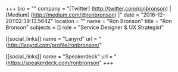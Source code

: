 +++
bio = ""
company = "[Twitter] (http://twitter.com/ronbronson) | [Medium] (http://medium.com/@ronbronson) |"
date = "2016-12-20T02:39:13.564Z"
location = ""
name = "Ron Bronson"
title = "Ron Bronson"
subjects = []
role = "Service Designer & UX Strategist"

[[social_links]]
  name = "Lanyrd"
  url = "(http://lanyrd.com/profile/ronbronson/"

[[social_links]]
  name = "Speakerdeck"
  url = "(https://speakerdeck.com/ronbronson"
+++
